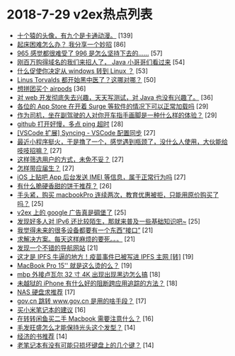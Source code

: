 # 2018-7-29 v2ex热点列表

+ [十个猿的头像，有九个是卡通动漫。](https://www.v2ex.com/t/474936#reply139) [139]
+ [起床困难怎么办？ 我分享一个妙招](https://www.v2ex.com/t/474878#reply86) [86]
+ [965 感觉都很难受了 996 是怎么坚持下去的……](https://www.v2ex.com/t/474941#reply57) [57]
+ [刚百万购得域名的我们来招人了， Java 小哥哥们看过来](https://www.v2ex.com/t/474883#reply54) [54]
+ [什么促使你决定从 windows 转到 Linux ？](https://www.v2ex.com/t/474958#reply53) [53]
+ [Linus Torvalds 都开始黑中医了？这哪对哪？](https://www.v2ex.com/t/474968#reply50) [50]
+ [想拼团买个 airpods](https://www.v2ex.com/t/474919#reply36) [36]
+ [对 web 开发彻底失去兴趣，天天写测试，对 Java 也没有兴趣了。](https://www.v2ex.com/t/474926#reply36) [36]
+ [各位的 App Store 在开着 Surge 等软件的情况下可以正常加载吗](https://www.v2ex.com/t/474837#reply29) [29]
+ [作为司机，坐在副驾驶的人对你开车指手画脚是一种什么样的体验？](https://www.v2ex.com/t/474855#reply29) [29]
+ [github 打开好慢，多点 ping 超时](https://www.v2ex.com/t/474928#reply28) [28]
+ [[VSCode 扩展] Syncing - VSCode 配置同步](https://www.v2ex.com/t/474888#reply27) [27]
+ [最近小程序挺火，于是撸了一个，感觉遇到瓶颈了，没什么人使用，大伙能给吱吱招嘛？](https://www.v2ex.com/t/474893#reply27) [27]
+ [这样筛选用户的方式，未免不妥？](https://www.v2ex.com/t/474950#reply27) [27]
+ [怎样带应届生？](https://www.v2ex.com/t/474866#reply27) [27]
+ [iOS 上贴吧 App 后台发送 IMEI 等信息，属于正常行为吗](https://www.v2ex.com/t/474872#reply27) [27]
+ [有什么脆硬香甜的饼干推荐？](https://www.v2ex.com/t/474940#reply26) [26]
+ [手头紧，购买 macbookPro 连续两次，教育优惠被拒，只能用原价购买了吗？](https://www.v2ex.com/t/474934#reply25) [25]
+ [v2ex 上的 google 广告真是碉堡了](https://www.v2ex.com/t/474949#reply25) [25]
+ [发现好多人对 IPv6 还比较陌生，那就来普及一些基础知识吧~](https://www.v2ex.com/t/474951#reply25) [25]
+ [我觉得未来的很多设备都要有一个东西“接口”](https://www.v2ex.com/t/474916#reply21) [21]
+ [求解决方案。每天这样麻烦的要死。。。](https://www.v2ex.com/t/474959#reply21) [21]
+ [发现一个不错的导航网站](https://www.v2ex.com/t/474839#reply21) [21]
+ [这才是 IPFS 牛逼的地方！疫苗事件已被写进 IPFS 主网 [转]](https://www.v2ex.com/t/474952#reply19) [19]
+ [MacBook Pro 15'' 就是这么烫的么？](https://www.v2ex.com/t/474976#reply19) [19]
+ [mbp 外接卢瓦尔 32 寸 4K 出现出现黑边怎么搞](https://www.v2ex.com/t/474908#reply18) [18]
+ [未越狱的 iPhone 有什么好的阻断跨应用追踪的方法？](https://www.v2ex.com/t/474848#reply18) [18]
+ [NAS 硬盘求推荐](https://www.v2ex.com/t/474911#reply17) [17]
+ [gov.cn 跳转 www.gov.cn 是用的啥手段？](https://www.v2ex.com/t/474854#reply17) [17]
+ [买小米笔记本的建议](https://www.v2ex.com/t/474956#reply16) [16]
+ [在转转闲鱼买二手 Macbook 需要注意什么？](https://www.v2ex.com/t/474851#reply16) [16]
+ [毛发旺盛怎么才能保持光头这个发型？](https://www.v2ex.com/t/474989#reply14) [14]
+ [经济的书推荐](https://www.v2ex.com/t/474844#reply14) [14]
+ [老笔记本有没有可能只损坏键盘上的几个键？](https://www.v2ex.com/t/474846#reply14) [14]
